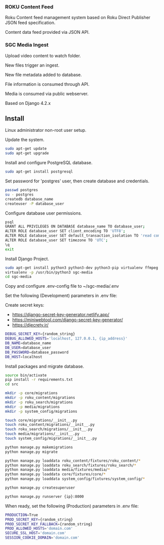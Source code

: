 ### ROKU Content Feed

Roku Content feed management system based on Roku Direct Publisher JSON feed specification.

Content data feed provided via JSON API.


### SGC Media Ingest

Upload video content to watch folder.

New files trigger an ingest.

New file metadata added to database.

File information is consumed through API.

Media is consumed via public webserver.

Based on Django 4.2.x


## Install ##

Linux administrator non-root user setup.

Update the system.

```bash
sudo apt-get update
sudo apt-get upgrade
```

Install and configure PostgreSQL database.

```bash
sudo apt-get install postgresql
```

Set password for 'postgres' user, then create database and credentials.

```bash
passwd postgres
su - postgres
createdb database_name
createuser -P database_user
```

Configure database user permissions.

```bash
psql
GRANT ALL PRIVILEGES ON DATABASE database_name TO database_user;
ALTER ROLE database_user SET client_encoding TO 'UTF8';
ALTER ROLE database_user SET default_transaction_isolation TO 'read committed';
ALTER ROLE database_user SET timezone TO 'UTC';
\q
exit
```

Install Django Project.

```bash
sudo apt-get install python3 python3-dev python3-pip virtualenv ffmpeg
virtualenv -p /usr/bin/python3 sgc-media
cd sgc-media
```

Copy and configure .env-config file to \~/sgc-media/.env

Set the following (Development) parameters in .env file:

Create secret keys:

- https://django-secret-key-generator.netlify.app/
- https://miniwebtool.com/django-secret-key-generator/
- https://djecrety.ir/

```bash
DEBUG_SECRET_KEY={random_string}
DEBUG_ALLOWED_HOSTS='localhost, 127.0.0.1, {ip_address}'
DB_NAME=database_name
DB_USER=database_user
DB_PASSWORD=database_password
DB_HOST=localhost
```

Install packages and migrate database.

```bash
source bin/activate
pip install -r requirements.txt
cd src

mkdir -p core/migrations
mkdir -p roku_content/migrations
mkdir -p roku_search/migrations
mkdir -p media/migrations
mkdir -p system_config/migrations

touch core/migrations/__init__.py
touch roku_content/migrations/__init__.py
touch roku_search/migrations/__init__.py
touch media/migrations/__init__.py
touch system_config/migrations/__init__.py

python manage.py makemigrations
python manage.py migrate

python manage.py loaddata roku_content/fixtures/roku_content/*
python manage.py loaddata roku_search/fixtures/roku_search/*
python manage.py loaddata media/fixtures/media/*
python manage.py loaddata core/fixtures/core/*
python manage.py loaddata system_config/fixtures/system_config/*

python manage.py createsuperuser

python manage.py runserver {ip}:8000
```

When ready, set the following (Production) parameters in .env file:

```bash
PRODUCTION=True
PROD_SECRET_KEY={random_string}
PROD_SECRET_KEY_FALLBACK={random_string}
PROD_ALLOWED_HOSTS='domain.com'
SECURE_SSL_HOST='domain.com'
SESSION_COOKIE_DOMAIN='domain.com'
```